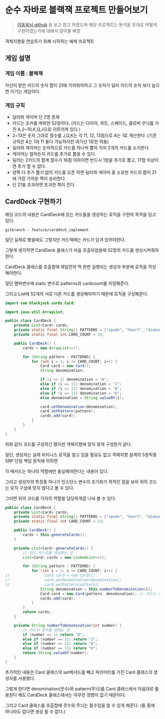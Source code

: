# 순수 자바로 블랙잭 프로젝트 만들어보기

> [이동욱님 github](https://github.com/jojoldu/oop-java) 을 보고 참고 하였으며 해당 프로젝트는 분석을 토대로 어떻게 구현하였는가에 대해서 알아볼 예정

객체지향을 연습하기 위해 시작하는 예제 프로젝트

## 게임 설명

### 게임 이름 : 블랙잭

자신이 받은 카드의 숫자 합이 21에 가까워야하고 그 숫자가 딜러 카드의 숫자 보다 높으면 이기는 게임이다.

### 게임 규칙

- 딜러와 게이머 단 2명 존재
- 카드는 조커를 제외한 52장이다. (카드는 다이아, 하트, 스페이드, 클로버 무늬를 가진 A,2~10,K,Q,J으로 이루어져 있다.)
- 2~13은 숫자 그대로 점수를 J,Q,K는 각 11, 12, 13점으로 A는 1로 계산한다. (기존 규칙은 A는 1과 11 둘다 가능하지만 여기선 1로만 허용)
- 딜러와 게이머는 순차적으로 카드를 하나씩 뽑아 각자 2개의 카드를 소지한다.
- 게이머는 얼마든지 카드를 추가로 뽑을 수 있다.
- 딜러는 2카드의 합계 점수가 16점 이하이면 반드시 1장을 추가로 뽑고, 17점 이상이면 추가 할 수 없다.
- 양쪽 다 추가 뽑기 없이 카드를 오픈 하면 딜러와 게이머 중 소유한 카드의 합이 21에 가장 가까운 쪽이 승리한다.
- 단 21을 초과하면 초과한 쪽이 진다.

## CardDeck 구현하기

해당 코드의 내용은 CardDeck에 있는 카드들을 생성하는 로직을 구현의 목적을 담고 있다.

`gitbranch - feature/carddeck_implement`

일단 실제로 봤을때도 그렇지만 카드덱에는 카드가 담겨 있어야한다.

그렇게 생각하면 CardDeck 클래스가 처음 호출되었을때 52장의 카드를 생성시켜줘야한다.

CardDeck 클래스를 호출할때 제일먼저 딱 한번 실행되는 생성자 부분에 로직을 작성해야한다.

일단 멤버변수에 static 변수로 patterns과 cardcount를 지정해준다.

그리고 List에 52개의 서로 다른 카드를 생성해야하기 때문에 로직을 구성해준다.

```java
import com.blackjack.cards.Card;

import java.util.ArrayList;

public class CardDeck {
    private List<Card> cards;
    private static final String[] PATTERNS = {"spade", "heart", "diamond", "club"};
    private static final int CARD_COUNT = 13;

    public CardDeck() {
        cards = new ArrayList<>();

        for (String pattern : PATTERNS) {
            for (int i = 1; i <= CARD_COUNT; i++) {
                Card card = new Card();
                String denomination;

                if (i == 1) denomination = "A";
                else if (i == 11) denomination = "J";
                else if (i == 12) denomination = "Q";
                else if (i == 13) denomination = "K";
                else denomination = String.valueOf(i);

                card.setDenomination(denomination);
                card.setPattern(pattern);
                cards.add(card);
            }
        }
    }
}
```

위와 같이 코드를 구성하긴 했지만 객체지향에 맞지 않게 구성한거 같다.

일단, 생성자는 실제 비지니스 로직을 알고 있을 필요도 없고 객체지향 설계의 5원칙중 SRP 단일 책임 원칙에 의하면

각 메서드는 하나의 역할에만 충실해야한다는 내용이 있다.

그리고 생성자의 특징중 하나가 인스턴스 변수의 초기화가 목적인 점을 보아 위의 코드는 로직 구성에 맞지 않다고 볼 수 있다.

그러면 위의 코드를 각자의 역할을 담당하게끔 나눠 볼 수 있다.

```java
public class CardDeck {
    private List<Card> cards;
    private static final String[] PATTERNS = {"spade", "heart", "diamond", "club"};
    private static final int CARD_COUNT = 13;

    public CardDeck() {
        cards = this.generateCards();
    }

    private List<Card> generateCards() {
        // 카드 리스트를 생성하는 곳
        List<Card> cards = new LinkedList<>();

        for (String pattern : PATTERNS) {
            for (int i = 1; i <= CARD_COUNT; i++) {
//                Card card = new Card();
//                card.setDenomination(denomination);
//                card.setPattern(pattern);
                String denomination = this.numberToDenomination(i);
                Card card = new Card(pattern, denomination); // 카드는 끗수와 무늬가 필수임을 강제할 수 있다.
                cards.add(card);
            }
        }
        return cards;
    }

    private String numberToDenomination(int number) {
        // 카드의 끗수를 정하는 곳
        if (number == 1) return "A";
        else if (number == 11) return "J";
        else if (number == 12) return "Q";
        else if (number == 13) return "K";
        return String.valueOf(number);
    }
}
```

추가적인 내용은 Card 클래스의 set메서드를 빼고 파라미터를 가진 Card 클래스의 생성자를 사용했다.

그렇게 한다면 denomination(끗수)와 pattern(무늬)를 Card 클래스에서 마음대로 활용한다 해도 CardDeck 클래스에서는 아무런 영향이 없기 때문이다.

그리고 Card 클래스를 호출할때 끗수와 무늬는 필수임을 알 수 있게 해준다. (둘 중에 하나라도 없다면 생성 될 수 없다.)
